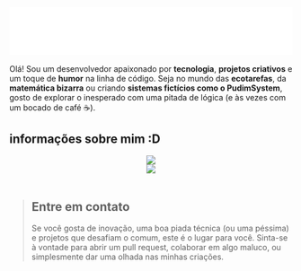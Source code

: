 <img src="styles.svg"/>

Olá! Sou um desenvolvedor apaixonado por **tecnologia**, **projetos criativos** e um toque de **humor** na linha de código. Seja no mundo das **ecotarefas**, da **matemática bizarra** ou criando **sistemas fictícios como o PudimSystem**, gosto de explorar o inesperado com uma pitada de lógica (e às vezes com um bocado de café ☕).

## informações sobre mim :D
<div style="display: grid; justify-content: center; justify-itens: stretch; align-content: center; align-items: stretch;">
    <img src="https://github-readme-stats.vercel.app/api?username=pessoa736&show_icons=true&theme=merko"/>
    <img src="https://github-readme-stats.vercel.app/api/top-langs/?username=pessoa736&langs_count=8"/>
</div><br>

> ## Entre em contato
> Se você gosta de inovação, uma boa piada técnica (ou uma péssima) e projetos que desafiam o comum, este é o lugar para você. Sinta-se à vontade para abrir um pull request, colaborar em algo maluco, ou simplesmente dar uma olhada nas minhas criações. 

